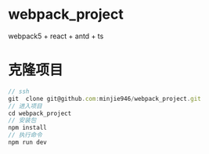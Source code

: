 # webpack_project

webpack5 + react + antd + ts

# 克隆项目

```js
// ssh
git  clone git@github.com:minjie946/webpack_project.git
// 进入项目
cd webpack_project
// 安装包
npm install 
// 执行命令
npm run dev
```
